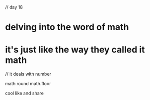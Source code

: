 // day 18 

# delving into the word of math 

# it's just like the way they called it math 

// it deals with number

math.round 
math.floor

cool
like and share